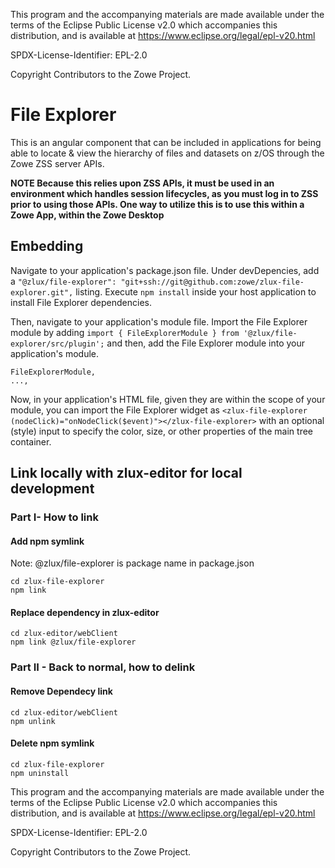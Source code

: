 This program and the accompanying materials are
made available under the terms of the Eclipse Public License v2.0 which accompanies
this distribution, and is available at https://www.eclipse.org/legal/epl-v20.html

SPDX-License-Identifier: EPL-2.0

Copyright Contributors to the Zowe Project.
# File Explorer

This is an angular component that can be included in applications for being able to locate & view the hierarchy of files and datasets on z/OS through the Zowe ZSS server APIs.

**NOTE Because this relies upon ZSS APIs, it must be used in an environment which handles session lifecycles, as you must log in to ZSS prior to using those APIs. One way to utilize this is to use this within a Zowe App, within the Zowe Desktop**

## Embedding

Navigate to your application's package.json file. Under devDepencies, add a
```"@zlux/file-explorer": "git+ssh://git@github.com:zowe/zlux-file-explorer.git",```
listing. Execute ```npm install``` inside your host application to install File Explorer dependencies.

Then, navigate to your application's module file. Import the File Explorer module by adding
```import { FileExplorerModule } from '@zlux/file-explorer/src/plugin';```
and then, add the File Explorer module into your application's module.
```...,
FileExplorerModule,
...,
```

Now, in your application's HTML file, given they are within the scope of your module, you can import the File Explorer widget as
```<zlux-file-explorer (nodeClick)="onNodeClick($event)"></zlux-file-explorer>```
with an optional (style) input to specify the color, size, or other properties of the main tree container.


## Link locally with zlux-editor for local development      

### Part I- How to link

#### Add npm symlink 
Note: @zlux/file-explorer is package name in package.json
```
cd zlux-file-explorer
npm link 
```
#### Replace dependency in zlux-editor
```
cd zlux-editor/webClient
npm link @zlux/file-explorer
```

### Part II - Back to normal, how to delink

#### Remove Dependecy link
```
cd zlux-editor/webClient
npm unlink
```

#### Delete npm symlink

```
cd zlux-file-explorer
npm uninstall
```

This program and the accompanying materials are
made available under the terms of the Eclipse Public License v2.0 which accompanies
this distribution, and is available at https://www.eclipse.org/legal/epl-v20.html

SPDX-License-Identifier: EPL-2.0

Copyright Contributors to the Zowe Project.
